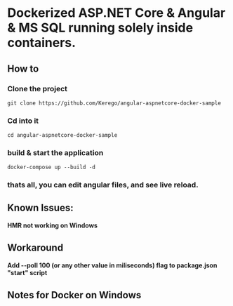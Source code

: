 # Dockerized ASP.NET Core & Angular & MS SQL running solely inside containers.

## How to

### Clone the project
	git clone https://github.com/Kerego/angular-aspnetcore-docker-sample
### Cd into it
	cd angular-aspnetcore-docker-sample
### build & start the application
	docker-compose up --build -d 
### thats all, you can edit angular files, and see live reload.


## Known Issues:
#### HMR not working on Windows
## Workaround
#### Add --poll 100 (or any other value in miliseconds) flag  to package.json "start" script

## Notes for Docker on Windows

